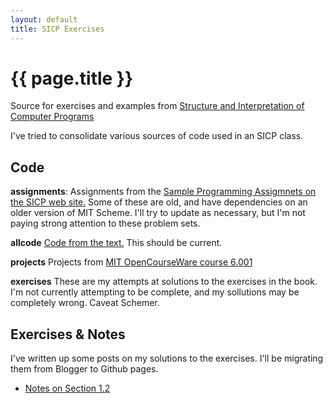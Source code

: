 ```yaml
---
layout: default
title: SICP Exercises
---
```

# {{ page.title }}

Source for exercises and examples from [Structure and Interpretation of Computer Programs](http://mitpress.mit.edu/sicp/full-text/book/book.html)

I've tried to consolidate various sources of code used in an SICP class.

## Code
**assignments**: Assignments from the [Sample Programming Assigmnets on the SICP web site.](http://mitpress.mit.edu/sicp/psets/)
Some of these are old, and have dependencies on an older version of MIT Scheme. I'll try to update as necessary, but I'm not paying strong attention to these problem sets.

**allcode**
[Code from the text.](http://mitpress.mit.edu/sicp/code/index.html)
This should be current.

**projects**
Projects from [MIT OpenCourseWare course 6.001](http://ocw.mit.edu/courses/electrical-engineering-and-computer-science/6-001-structure-and-interpretation-of-computer-programs-spring-2005/projects/)

**exercises**
These are my attempts at solutions to the exercises in the book. I'm not currently attempting to be complete, and my sollutions may be completely wrong. Caveat Schemer.

## Exercises & Notes
I've written up some posts on my solutions to the exercises. I'll be migrating them from Blogger to Github pages.

* [Notes on Section 1.2]({{site.url}}notes/section-1-2.html)
	